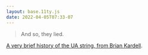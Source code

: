 ```yaml
---
layout: base.11ty.js
date: 2022-04-05T07:33-07
---
```


> And so, they lied.

[A very brief history of the UA string, from Brian Kardell](https://bkardell.com/blog/UAGottaBeKidding.html).
